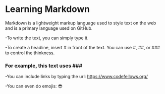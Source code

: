 # Learning Markdown

Markdown is a lightweight markup language used to style text on the web and is a primary language used on GitHub.

-To write the text, you can simply type it.

-To create a headline, insert # in front of the text. You can use #, ##, or ### to control the thinkness.
 ### For example, this text uses \###
 
-You can include links by typing the url:
 https://www.codefellows.org/
 
 -You can even do emojis: 
:sunglasses:


